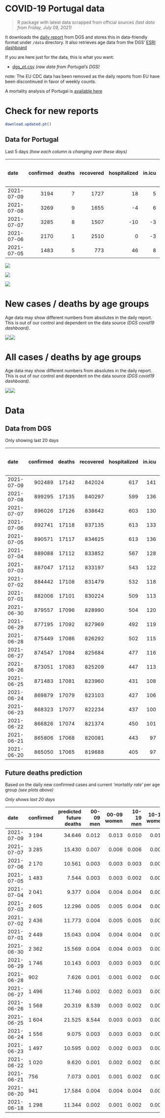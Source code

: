 COVID-19 Portugal data
================

> R package with latest data scrapped from official sources *(last data
> from Friday, July 09, 2021)*

It downloads the [daily
report](https://covid19.min-saude.pt/relatorio-de-situacao/) from DGS
and stores this in data-friendly format under `/data` directory. It also
retrieves age data from the DGS’ [ESRI
dashboard](https://covid19.min-saude.pt/ponto-de-situacao-atual-em-portugal/)

If you are here just for the data, this is what you want:

-   [dgs\_pt.csv](raw/master/data/dgs_pt.csv) *(raw data from Portugal’s
    DGS)*

note: The EU CDC data has been removed as the daily reports from EU have
been discontinued in favor of weekly counts.

A mortality analysis of Portugal is [available
here](https://averissimo.github.io/covid19-analysis/mortality.html)

# Check for new reports

``` r
download.updated.pt()
```

## Data for Portugal

Last 5 days *(how each column is changing over these days)*

| date       | confirmed | deaths | recovered | hospitalized | in.icu | first vaccine | second vaccine | confirmed m 00-09 | confirmed w 00-09 | confirmed m 10-19 | confirmed w 10-19 | confirmed m 20-29 | confirmed w 20-29 | confirmed m 30-39 | confirmed w 30-39 | confirmed m 40-49 | confirmed w 40-49 | confirmed m 50-59 | confirmed w 50-59 | confirmed m 60-69 | confirmed w 60-69 | confirmed m 70-79 | confirmed w 70-79 | confirmed m 80+ | confirmed w 80+ | death m 00-09 | death w 00-09 | death m 10-19 | death w 10-19 | death m 20-29 | death w 20-29 | death m 30-39 | death w 30-39 | death m 40-49 | death w 40-49 | death m 50-59 | death w 50-59 | death m 60-69 | death w 60-69 | death m 70-79 | death w 70-79 | death m 80+ | death w 80+ |
|:-----------|----------:|-------:|----------:|-------------:|-------:|--------------:|---------------:|------------------:|------------------:|------------------:|------------------:|------------------:|------------------:|------------------:|------------------:|------------------:|------------------:|------------------:|------------------:|------------------:|------------------:|------------------:|------------------:|----------------:|----------------:|--------------:|--------------:|--------------:|--------------:|--------------:|--------------:|--------------:|--------------:|--------------:|--------------:|--------------:|--------------:|--------------:|--------------:|--------------:|--------------:|------------:|------------:|
| 2021-07-09 |      3194 |      7 |      1727 |           18 |      5 |            NA |             NA |                NA |                NA |                NA |                NA |                NA |                NA |                NA |                NA |                NA |                NA |                NA |                NA |                NA |                NA |                NA |                NA |              NA |              NA |            NA |            NA |            NA |            NA |            NA |            NA |            NA |            NA |            NA |            NA |            NA |            NA |            NA |            NA |            NA |            NA |          NA |          NA |
| 2021-07-08 |      3269 |      9 |      1655 |           -4 |      6 |            NA |             NA |                NA |                NA |                NA |                NA |                NA |                NA |                NA |                NA |                NA |                NA |                NA |                NA |                NA |                NA |                NA |                NA |              NA |              NA |            NA |            NA |            NA |            NA |            NA |            NA |            NA |            NA |            NA |            NA |            NA |            NA |            NA |            NA |            NA |            NA |          NA |          NA |
| 2021-07-07 |      3285 |      8 |      1507 |          -10 |     -3 |        144352 |         196354 |               180 |               153 |               237 |               240 |               412 |               381 |               308 |               296 |               246 |               289 |               119 |               149 |                76 |                87 |                41 |                43 |              10 |              25 |             0 |             0 |             0 |             0 |             0 |             0 |             0 |             0 |             0 |             0 |             1 |             0 |             0 |             0 |             2 |             0 |           2 |           3 |
| 2021-07-06 |      2170 |      1 |      2510 |            0 |     -3 |         68450 |          77918 |                85 |                82 |               131 |               145 |               308 |               268 |               216 |               188 |               195 |               189 |                89 |                93 |                31 |                59 |                28 |                24 |              12 |              14 |             0 |             0 |             0 |             0 |             0 |             0 |             0 |             0 |             0 |             0 |             0 |             0 |             0 |             0 |             0 |             0 |           0 |           1 |
| 2021-07-05 |      1483 |      5 |       773 |           46 |      8 |         40734 |          37318 |                76 |                74 |               107 |               113 |               189 |               177 |               142 |               140 |               109 |               122 |                46 |                66 |                32 |                24 |                21 |                23 |               8 |               9 |             0 |             0 |             0 |             0 |             0 |             0 |             0 |             0 |             0 |             0 |             0 |             0 |             0 |             1 |             1 |             0 |           2 |           1 |

![](README_files/figure-gfm/totals-1.svg)<!-- -->

![](README_files/figure-gfm/differential-1.svg)<!-- -->

![](README_files/figure-gfm/differential_7days-1.svg)<!-- -->

# New cases / deaths by age groups

Age data may show different numbers from absolutes in the daily report.
This is out of our control and dependent on the data source *(DGS
covid19 dashboard)*.

![](README_files/figure-gfm/new_cases_deaths-1.svg)<!-- -->![](README_files/figure-gfm/new_cases_deaths-2.svg)<!-- -->

# All cases / deaths by age groups

Age data may show different numbers from absolutes in the daily report.
This is out of our control and dependent on the data source *(DGS
covid19 dashboard)*.

![](README_files/figure-gfm/total_cases_deaths-1.svg)<!-- -->![](README_files/figure-gfm/total_cases_deaths-2.svg)<!-- -->

# Data

## Data from DGS

Only showing last 20 days

| date       | confirmed | deaths | recovered | hospitalized | in.icu | confirmed m 00-09 | confirmed w 00-09 | confirmed m 10-19 | confirmed w 10-19 | confirmed m 20-29 | confirmed w 20-29 | confirmed m 30-39 | confirmed w 30-39 | confirmed m 40-49 | confirmed w 40-49 | confirmed m 50-59 | confirmed w 50-59 | confirmed m 60-69 | confirmed w 60-69 | confirmed m 70-79 | confirmed w 70-79 | confirmed m 80+ | confirmed w 80+ | death m 00-09 | death w 00-09 | death m 10-19 | death w 10-19 | death m 20-29 | death w 20-29 | death m 30-39 | death w 30-39 | death m 40-49 | death w 40-49 | death m 50-59 | death w 50-59 | death m 60-69 | death w 60-69 | death m 70-79 | death w 70-79 | death m 80+ | death w 80+ | first vaccine | second vaccine |
|:-----------|----------:|-------:|----------:|-------------:|-------:|------------------:|------------------:|------------------:|------------------:|------------------:|------------------:|------------------:|------------------:|------------------:|------------------:|------------------:|------------------:|------------------:|------------------:|------------------:|------------------:|----------------:|----------------:|--------------:|--------------:|--------------:|--------------:|--------------:|--------------:|--------------:|--------------:|--------------:|--------------:|--------------:|--------------:|--------------:|--------------:|--------------:|--------------:|------------:|------------:|--------------:|---------------:|
| 2021-07-09 |    902489 |  17142 |    842024 |          617 |    141 |             26224 |             25035 |             43024 |             43381 |             63646 |             70288 |             61015 |             70711 |             66883 |             82971 |             57857 |             73150 |             42771 |             46729 |             27159 |             30430 |           23576 |           47119 |             1 |             1 |             1 |             1 |             7 |             5 |            24 |            20 |            93 |            63 |           338 |           136 |          1074 |           468 |          2302 |          1360 |        5162 |        6086 |            NA |             NA |
| 2021-07-08 |    899295 |  17135 |    840297 |          599 |    136 |                NA |                NA |                NA |                NA |                NA |                NA |                NA |                NA |                NA |                NA |                NA |                NA |                NA |                NA |                NA |                NA |              NA |              NA |            NA |            NA |            NA |            NA |            NA |            NA |            NA |            NA |            NA |            NA |            NA |            NA |            NA |            NA |            NA |            NA |          NA |          NA |            NA |             NA |
| 2021-07-07 |    896026 |  17126 |    838642 |          603 |    130 |             25922 |             24705 |             42588 |             42866 |             62825 |             69469 |             60424 |             70119 |             66370 |             82451 |             57651 |             72900 |             42634 |             46575 |             27097 |             30349 |           23546 |           47035 |             1 |             1 |             1 |             1 |             7 |             5 |            24 |            20 |            92 |            63 |           336 |           136 |          1074 |           468 |          2298 |          1359 |        5158 |        6082 |       5915601 |        3710093 |
| 2021-07-06 |    892741 |  17118 |    837135 |          613 |    133 |             25742 |             24552 |             42351 |             42626 |             62413 |             69088 |             60116 |             69823 |             66124 |             82162 |             57532 |             72751 |             42558 |             46488 |             27056 |             30306 |           23536 |           47010 |             1 |             1 |             1 |             1 |             7 |             5 |            24 |            20 |            92 |            63 |           335 |           136 |          1074 |           468 |          2296 |          1359 |        5156 |        6079 |       5771249 |        3513739 |
| 2021-07-05 |    890571 |  17117 |    834625 |          613 |    136 |             25657 |             24470 |             42220 |             42481 |             62105 |             68820 |             59900 |             69635 |             65929 |             81973 |             57443 |             72658 |             42527 |             46429 |             27028 |             30282 |           23524 |           46996 |             1 |             1 |             1 |             1 |             7 |             5 |            24 |            20 |            92 |            63 |           335 |           136 |          1074 |           468 |          2296 |          1359 |        5156 |        6078 |       5702799 |        3435821 |
| 2021-07-04 |    889088 |  17112 |    833852 |          567 |    128 |             25581 |             24396 |             42113 |             42368 |             61916 |             68643 |             59758 |             69495 |             65820 |             81851 |             57397 |             72592 |             42495 |             46405 |             27007 |             30259 |           23516 |           46987 |             1 |             1 |             1 |             1 |             7 |             5 |            24 |            20 |            92 |            63 |           335 |           136 |          1074 |           467 |          2295 |          1359 |        5154 |        6077 |       5662065 |        3398503 |
| 2021-07-03 |    887047 |  17112 |    833197 |          543 |    122 |             25473 |             24298 |             41958 |             42213 |             61657 |             68390 |             59564 |             69308 |             65667 |             81687 |             57326 |             72496 |             42459 |             46359 |             26984 |             30233 |           23507 |           46973 |             1 |             1 |             1 |             1 |             7 |             5 |            24 |            20 |            92 |            63 |           335 |           136 |          1074 |           467 |          2295 |          1359 |        5154 |        6077 |       5589854 |        3332199 |
| 2021-07-02 |    884442 |  17108 |    831479 |          532 |    118 |             25354 |             24174 |             41773 |             42025 |             61311 |             68101 |             59297 |             69039 |             65479 |             81472 |             57223 |             72394 |             42397 |             46309 |             26962 |             30199 |           23496 |           46950 |             1 |             1 |             1 |             1 |             7 |             5 |            24 |            20 |            92 |            63 |           335 |           136 |          1074 |           467 |          2295 |          1358 |        5152 |        6076 |       5506650 |        3249196 |
| 2021-07-01 |    882006 |  17101 |    830224 |          509 |    113 |             25246 |             24058 |             41575 |             41851 |             60965 |             67805 |             59046 |             68828 |             65298 |             81300 |             57135 |             72303 |             42344 |             46255 |             26939 |             30161 |           23484 |           46932 |             1 |             1 |             1 |             1 |             7 |             5 |            24 |            20 |            92 |            63 |           335 |           136 |          1074 |           467 |          2293 |          1358 |        5148 |        6075 |       5413040 |        3158425 |
| 2021-06-30 |    879557 |  17096 |    828990 |          504 |    120 |             25151 |             23951 |             41419 |             41707 |             60642 |             67492 |             58822 |             68616 |             65122 |             81079 |             57039 |             72185 |             42286 |             46189 |             26897 |             30119 |           23471 |           46907 |             1 |             1 |             1 |             1 |             7 |             5 |            24 |            20 |            92 |            63 |           335 |           136 |          1074 |           466 |          2291 |          1358 |        5147 |        6074 |       5270193 |        3019844 |
| 2021-06-29 |    877195 |  17092 |    827969 |          492 |    119 |             25045 |             23859 |             41271 |             41525 |             60342 |             67248 |             58608 |             68423 |             64927 |             80867 |             56923 |             72068 |             42233 |             46129 |             26862 |             30079 |           23451 |           46884 |             1 |             1 |             1 |             1 |             7 |             5 |            24 |            20 |            92 |            63 |           335 |           136 |          1074 |           466 |          2290 |          1358 |        5147 |        6071 |       5149017 |        2922293 |
| 2021-06-28 |    875449 |  17086 |    826292 |          502 |    115 |             24968 |             23794 |             41156 |             41404 |             60133 |             67060 |             58440 |             68262 |             64773 |             80716 |             56853 |             71981 |             42190 |             46082 |             26834 |             30051 |           23442 |           46869 |             1 |             1 |             1 |             1 |             7 |             5 |            24 |            20 |            92 |            63 |           335 |           136 |          1074 |           465 |          2289 |          1357 |        5146 |        6069 |       5086547 |        2870076 |
| 2021-06-27 |    874547 |  17084 |    825684 |          477 |    116 |             24947 |             23775 |             41088 |             41334 |             60041 |             66962 |             58357 |             68173 |             64694 |             80650 |             56799 |             71928 |             42165 |             46051 |             26824 |             30036 |           23432 |           46851 |             1 |             1 |             1 |             1 |             7 |             5 |            24 |            20 |            92 |            63 |           334 |           136 |          1074 |           465 |          2289 |          1357 |        5146 |        6068 |       5048460 |        2854857 |
| 2021-06-26 |    873051 |  17083 |    825209 |          447 |    113 |             24884 |             23716 |             40972 |             41241 |             59863 |             66802 |             58238 |             68047 |             64577 |             80513 |             56728 |             71843 |             42122 |             46002 |             26809 |             30015 |           23413 |           46829 |             1 |             1 |             1 |             1 |             7 |             5 |            24 |            20 |            92 |            63 |           334 |           136 |          1073 |           465 |          2289 |          1357 |        5146 |        6068 |       4987437 |        2817796 |
| 2021-06-25 |    871483 |  17081 |    823960 |          431 |    108 |            248816 |             23641 |             40872 |             41144 |             59690 |             66642 |             58085 |             67899 |             64458 |             80368 |             56658 |             71747 |             42087 |             45970 |             26785 |             29989 |           23398 |           46805 |             1 |             1 |             1 |             1 |             7 |             5 |            24 |            20 |            92 |            63 |           334 |           136 |          1073 |           465 |          2289 |          1356 |        5145 |        6068 |       4922099 |        2773507 |
| 2021-06-24 |    869879 |  17079 |    823103 |          427 |    106 |             24756 |             23574 |             40746 |             41026 |             59533 |             66473 |             57961 |             67760 |             64327 |             80236 |             56577 |             71642 |             42052 |             45919 |             26745 |             29964 |           23380 |           46789 |             1 |             1 |             1 |             1 |             7 |             5 |            24 |            20 |            92 |            63 |           334 |           136 |          1073 |           465 |          2289 |          1356 |        5144 |        6067 |       4858850 |        2725370 |
| 2021-06-23 |    868323 |  17077 |    822234 |          437 |    100 |             24684 |             23498 |             40617 |             40902 |             59367 |             66326 |             57846 |             67618 |             64205 |             80080 |             56506 |             71574 |             42017 |             45857 |             26723 |             29939 |           23374 |           46771 |             1 |             1 |             1 |             1 |             7 |             5 |            24 |            20 |            92 |            63 |           334 |           136 |          1072 |           465 |          2289 |          1355 |        5144 |        6067 |       4798204 |        2675508 |
| 2021-06-22 |    866826 |  17074 |    821374 |          450 |    101 |             24625 |             23448 |             40493 |             40818 |             59185 |             66162 |             57714 |             67482 |             64080 |             79956 |             56427 |             71487 |             41985 |             45809 |             26704 |             29920 |           23358 |           46753 |             1 |             1 |             1 |             1 |             7 |             5 |            24 |            20 |            92 |            63 |           333 |           136 |          1072 |           465 |          2289 |          1355 |        5143 |        6066 |       4743032 |        2624060 |
| 2021-06-21 |    865806 |  17068 |    820081 |          443 |     97 |             24602 |             23409 |             40417 |             40754 |             59079 |             66042 |             57626 |             67398 |             63992 |             79870 |             56379 |             71422 |             41961 |             45778 |             26685 |             29898 |           23342 |           46738 |             1 |             1 |             1 |             1 |             7 |             5 |            24 |            20 |            92 |            63 |           333 |           136 |          1072 |           465 |          2287 |          1354 |        5140 |        6066 |       4727518 |        2608463 |
| 2021-06-20 |    865050 |  17065 |    819688 |          405 |     97 |             24578 |             23390 |             40350 |             40706 |             58987 |             65963 |             57579 |             67351 |             63927 |             79805 |             56329 |             71380 |             41938 |             45756 |             26660 |             29877 |           23334 |           46731 |             1 |             1 |             1 |             1 |             7 |             5 |            24 |            20 |            92 |            63 |           333 |           136 |          1072 |           465 |          2287 |          1352 |        5139 |        6066 |       4669305 |        2567766 |

## Future deaths prediction

Based on the daily new confirmed cases and current *‘mortality rate’*
per age group *(see plots above)*

*Only shows last 20 days*

| date       | confirmed | predicted future deaths | 00-09 men | 00-09 women | 10-19 men | 10-19 women | 20-29 men | 20-29 women | 30-39 men | 30-39 women | 40-49 men | 40-49 women | 50-59 men | 50-59 women | 60-69 men | 60-69 women | 70-79 men | 70-79 women | 80+ men | 80+ women |
|:-----------|:----------|------------------------:|----------:|------------:|----------:|------------:|----------:|------------:|----------:|------------:|----------:|------------:|----------:|------------:|----------:|------------:|----------:|------------:|--------:|----------:|
| 2021-07-09 | 3 194     |                  34.646 |     0.012 |       0.013 |     0.010 |       0.012 |     0.090 |       0.058 |     0.232 |       0.167 |     0.713 |       0.395 |     1.203 |       0.465 |     3.440 |       1.542 |     5.255 |       3.620 |   6.569 |    10.850 |
| 2021-07-07 | 3 285     |                  15.430 |     0.007 |       0.006 |     0.006 |       0.006 |     0.045 |       0.027 |     0.121 |       0.084 |     0.342 |       0.219 |     0.695 |       0.277 |     1.908 |       0.871 |     3.475 |       1.922 |   2.190 |     3.229 |
| 2021-07-06 | 2 170     |                  10.561 |     0.003 |       0.003 |     0.003 |       0.003 |     0.034 |       0.019 |     0.085 |       0.053 |     0.271 |       0.144 |     0.520 |       0.173 |     0.778 |       0.591 |     2.373 |       1.073 |   2.627 |     1.808 |
| 2021-07-05 | 1 483     |                   7.544 |     0.003 |       0.003 |     0.002 |       0.003 |     0.021 |       0.013 |     0.056 |       0.040 |     0.152 |       0.093 |     0.269 |       0.123 |     0.804 |       0.240 |     1.780 |       1.028 |   1.752 |     1.162 |
| 2021-07-04 | 2 041     |                   9.377 |     0.004 |       0.004 |     0.004 |       0.004 |     0.028 |       0.018 |     0.076 |       0.053 |     0.213 |       0.125 |     0.415 |       0.178 |     0.904 |       0.461 |     1.949 |       1.162 |   1.971 |     1.808 |
| 2021-07-03 | 2 605     |                  12.296 |     0.005 |       0.005 |     0.004 |       0.004 |     0.038 |       0.021 |     0.105 |       0.076 |     0.261 |       0.163 |     0.602 |       0.190 |     1.557 |       0.501 |     1.865 |       1.520 |   2.408 |     2.971 |
| 2021-07-02 | 2 436     |                  11.773 |     0.004 |       0.005 |     0.005 |       0.004 |     0.038 |       0.021 |     0.099 |       0.060 |     0.252 |       0.131 |     0.514 |       0.169 |     1.331 |       0.541 |     1.949 |       1.698 |   2.627 |     2.325 |
| 2021-07-01 | 2 449     |                  15.043 |     0.004 |       0.004 |     0.004 |       0.003 |     0.036 |       0.022 |     0.088 |       0.060 |     0.245 |       0.168 |     0.561 |       0.219 |     1.456 |       0.661 |     3.560 |       1.877 |   2.846 |     3.229 |
| 2021-06-30 | 2 362     |                  15.569 |     0.004 |       0.004 |     0.003 |       0.004 |     0.033 |       0.017 |     0.084 |       0.055 |     0.271 |       0.161 |     0.678 |       0.218 |     1.331 |       0.601 |     2.967 |       1.788 |   4.379 |     2.971 |
| 2021-06-29 | 1 746     |                  10.143 |     0.003 |       0.003 |     0.003 |       0.003 |     0.023 |       0.013 |     0.066 |       0.046 |     0.214 |       0.115 |     0.409 |       0.162 |     1.080 |       0.471 |     2.373 |       1.251 |   1.971 |     1.937 |
| 2021-06-28 | 902       |                   7.626 |     0.001 |       0.001 |     0.002 |       0.002 |     0.010 |       0.007 |     0.033 |       0.025 |     0.110 |       0.050 |     0.315 |       0.099 |     0.628 |       0.310 |     0.848 |       0.670 |   2.190 |     2.325 |
| 2021-06-27 | 1 496     |                  11.746 |     0.002 |       0.002 |     0.003 |       0.002 |     0.020 |       0.011 |     0.047 |       0.036 |     0.163 |       0.104 |     0.415 |       0.158 |     1.080 |       0.491 |     1.271 |       0.939 |   4.160 |     2.842 |
| 2021-06-26 | 1 568     |                  20.319 |     8.539 |       0.003 |     0.002 |       0.002 |     0.019 |       0.011 |     0.060 |       0.042 |     0.165 |       0.110 |     0.409 |       0.178 |     0.879 |       0.320 |     2.034 |       1.162 |   3.284 |     3.100 |
| 2021-06-25 | 1 604     |                  21.525 |     8.544 |       0.003 |     0.003 |       0.003 |     0.017 |       0.012 |     0.049 |       0.039 |     0.182 |       0.100 |     0.473 |       0.195 |     0.879 |       0.511 |     3.390 |       1.117 |   3.941 |     2.067 |
| 2021-06-24 | 1 556     |                   9.075 |     0.003 |       0.003 |     0.003 |       0.003 |     0.018 |       0.010 |     0.045 |       0.040 |     0.170 |       0.118 |     0.415 |       0.126 |     0.879 |       0.621 |     1.865 |       1.117 |   1.314 |     2.325 |
| 2021-06-23 | 1 497     |                  10.595 |     0.002 |       0.002 |     0.003 |       0.002 |     0.020 |       0.012 |     0.052 |       0.038 |     0.174 |       0.094 |     0.462 |       0.162 |     0.804 |       0.481 |     1.610 |       0.849 |   3.503 |     2.325 |
| 2021-06-22 | 1 020     |                   9.620 |     0.001 |       0.002 |     0.002 |       0.001 |     0.012 |       0.009 |     0.035 |       0.024 |     0.122 |       0.065 |     0.280 |       0.121 |     0.603 |       0.310 |     1.610 |       0.983 |   3.503 |     1.937 |
| 2021-06-21 | 756       |                   7.073 |     0.001 |       0.001 |     0.002 |       0.001 |     0.010 |       0.006 |     0.018 |       0.013 |     0.090 |       0.049 |     0.292 |       0.078 |     0.578 |       0.220 |     2.119 |       0.939 |   1.752 |     0.904 |
| 2021-06-20 | 941       |                  17.584 |     0.004 |       0.004 |     0.004 |       0.004 |     0.021 |       0.019 |     0.058 |       0.047 |     0.228 |       0.121 |     0.631 |       0.244 |     1.482 |       0.761 |     3.475 |       1.520 |   5.474 |     3.487 |
| 2021-06-18 | 1 298     |                  11.344 |     0.002 |       0.001 |     0.002 |       0.003 |     0.014 |       0.009 |     0.051 |       0.029 |     0.152 |       0.087 |     0.403 |       0.141 |     0.603 |       0.320 |     2.543 |       1.207 |   3.065 |     2.712 |
